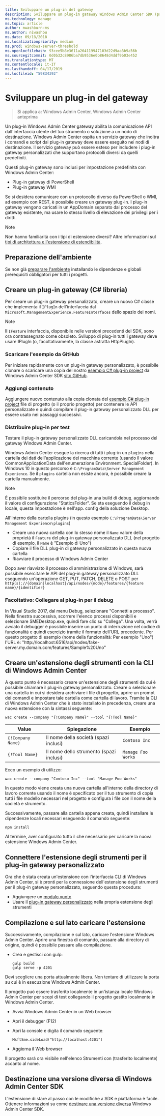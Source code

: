 ```yaml
---
title: Sviluppare un plug-in del gateway
description: Sviluppare un plug-in gateway Windows Admin Center SDK (progetto Honolulu)
ms.technology: manage
ms.topic: article
author: nwashburn-ms
ms.author: niwashbu
ms.date: 09/18/2018
ms.localizationpriority: medium
ms.prod: windows-server-threshold
ms.openlocfilehash: 93cee5b8e3611a264119947103d22d9aa3b9a56b
ms.sourcegitcommit: 0d0b32c8986ba7db9536e0b8648d4ddf9b03e452
ms.translationtype: MT
ms.contentlocale: it-IT
ms.lasthandoff: 04/17/2019
ms.locfileid: "59834392"
---
```

# <a name="develop-a-gateway-plugin"></a>Sviluppare un plug-in del gateway

>Si applica a: Windows Admin Center, Windows Admin Center anteprima

Un plug-in Windows Admin Center gateway abilita la comunicazione API dall'interfaccia utente del tuo strumento o soluzione a un nodo di destinazione.  Windows Admin Center ospita un servizio gateway che inoltra i comandi e script dal plug-in gateway deve essere eseguito nei nodi di destinazione. Il servizio gateway può essere esteso per includere i plug-in gateway personalizzati che supportano protocolli diversi da quelli predefiniti.

Questi plug-in gateway sono inclusi per impostazione predefinita con Windows Admin Center:

* Plug-in gateway di PowerShell
* Plug-in gateway WMI

Se si desidera comunicare con un protocollo diverso da PowerShell o WMI, ad esempio con REST, è possibile creare un gateway plug-in.  I plug-in gateway vengono caricati in un AppDomain separato dal processo del gateway esistente, ma usare lo stesso livello di elevazione dei privilegi per i diritti.

> [!NOTE]
> Non hanno familiarità con i tipi di estensione diversi? Altre informazioni sul [tipi di architettura e l'estensione di estendibilità](understand-extensions.md).

## <a name="prepare-your-environment"></a>Preparazione dell'ambiente

Se non già [preparare l'ambiente](prepare-development-environment.md) installando le dipendenze e globali prerequisiti obbligatori per tutti i progetti.

## <a name="create-a-gateway-plugin-c-library"></a>Creare un plug-in gateway (C# libreria)

Per creare un plug-in gateway personalizzato, creare un nuovo C# classe che implementa il ```IPlugIn``` dell'interfaccia dal ```Microsoft.ManagementExperience.FeatureInterfaces``` dello spazio dei nomi.  

> [!NOTE]
> Il ```IFeature``` interfaccia, disponibile nelle versioni precedenti del SDK, sono ora contrassegnato come obsoleto.  Sviluppo di plug-in tutti i gateway deve usare IPlugIn (o, facoltativamente, la classe astratta HttpPlugIn).

### <a name="download-sample-from-github"></a>Scaricare l'esempio da GitHub

Per iniziare rapidamente con un plug-in gateway personalizzato, è possibile clonare o scaricare una copia del nostro [esempio C# plug-in project](https://github.com/Microsoft/windows-admin-center-sdk/tree/master/GatewayPluginExample/Plugin) da Windows Admin Center SDK [sito GitHub](https://aka.ms/wacsdk).

### <a name="add-content"></a>Aggiungi contenuto

Aggiungere nuovo contenuto alla copia clonata del [esempio C# plug-in project](https://github.com/Microsoft/windows-admin-center-sdk/tree/master/GatewayPluginExample/Plugin) file di progetto (o il proprio progetto) per contenere le API personalizzate e quindi compilare il plug-in gateway personalizzato DLL per essere usato nei passaggi successivi.

### <a name="deploy-plugin-for-testing"></a>Distribuire plug-in per test

Testare il plug-in gateway personalizzato DLL caricandola nel processo del gateway Windows Admin Center.

Windows Admin Center esegue la ricerca di tutti i plug-in un ```plugins``` nella cartella dei dati dell'applicazione dei macchina corrente (usando il valore CommonApplicationData dell'enumerazione Environment. SpecialFolder). In Windows 10 in questo percorso è ```C:\ProgramData\Server Management Experience```.  Se il ```plugins``` cartella non esiste ancora, è possibile creare la cartella manualmente.

> [!NOTE]
> È possibile sostituire il percorso del plug-in una build di debug, aggiornando il valore di configurazione "StaticsFolder". Se sta eseguendo il debug in locale, questa impostazione è nell'app. config della soluzione Desktop. 

All'interno della cartella plugins (in questo esempio ```C:\ProgramData\Server Management Experience\plugins```)

* Creare una nuova cartella con lo stesso nome il ```Name``` valore della proprietà il ```Feature``` del plug-in gateway personalizzato DLL (nel progetto di esempio, il ```Name``` è "Esempio di Uno")
* Copiare il file DLL plug-in di gateway personalizzato in questa nuova cartella
* Riavviare il processo di Windows Admin Center

Dopo aver riavviato il processo di amministrazione di Windows, sarà possibile esercitare le API del plug-in gateway personalizzato DLL eseguendo un'operazione GET, PUT, PATCH, DELETE o POST per ```http(s)://{domain|localhost}/api/nodes/{node}/features/{feature name}/{identifier}```

### <a name="optional-attach-to-plugin-for-debugging"></a>Facoltativo: Collegare al plug-in per il debug

In Visual Studio 2017, dal menu Debug, selezionare "Connetti a processo". Nella finestra successiva, scorrere l'elenco processi disponibili e selezionare SMEDesktop.exe, quindi fare clic su "Collega". Una volta, verrà avviato il debugger è possibile inserire un punto di interruzione nel codice di funzionalità e quindi esercizio tramite il formato dell'URL precedente. Per questo progetto di esempio (nome della funzionalità: Per esempio "Uno") l'URL è: "http://localhost:6516/api/nodes/fake-server.my.domain.com/features/Sample%20Uno"

## <a name="create-a-tool-extension-with-the-windows-admin-center-cli"></a>Creare un'estensione degli strumenti con la CLI di Windows Admin Center ##

A questo punto è necessario creare un'estensione degli strumenti da cui è possibile chiamare il plug-in gateway personalizzato.  Creare o selezionare una cartella in cui si desidera archiviare i file di progetto, aprire un prompt dei comandi e impostare tale cartella come cartella di lavoro.  Tramite la CLI di Windows Admin Center che è stato installato in precedenza, creare una nuova estensione con la sintassi seguente:

```
wac create --company "{!Company Name}" --tool "{!Tool Name}"
```

| Value | Spiegazione | Esempio |
| ----- | ----------- | ------- |
| ```{!Company Name}``` | Il nome della società (spazi inclusi) | ```Contoso Inc``` |
| ```{!Tool Name}``` | Il nome dello strumento (spazi inclusi) | ```Manage Foo Works``` |

Ecco un esempio di utilizzo:

```
wac create --company "Contoso Inc" --tool "Manage Foo Works"
```

In questo modo viene creata una nuova cartella all'interno della directory di lavoro corrente usando il nome è specificato per il tuo strumento di copia tutti i file modello necessari nel progetto e configura i file con il nome della società e strumento.  

Successivamente, passare alla cartella appena creata, quindi installare le dipendenze locali necessari eseguendo il comando seguente:

```
npm install
```

Al termine, aver configurato tutto il che necessario per caricare la nuova estensione Windows Admin Center. 

## <a name="connect-your-tool-extension-to-your-custom-gateway-plugin"></a>Connettere l'estensione degli strumenti per il plug-in gateway personalizzato

Ora che è stata creata un'estensione con l'interfaccia CLI di Windows Admin Center, si è pronti per la connessione dell'estensione degli strumenti per il plug-in gateway personalizzato, seguendo questa procedura:

- Aggiungere un [modulo vuoto](guides\add-module.md)
- Usare il [plug-in gateway personalizzato](guides\use-custom-gateway-plugin.md) nella propria estensione degli strumenti
 
## <a name="build-and-side-load-your-extension"></a>Compilazione e sul lato caricare l'estensione

Successivamente, compilazione e sul lato, caricare l'estensione Windows Admin Center.  Aprire una finestra di comando, passare alla directory di origine, quindi è possibile passare alla compilazione.

* Crea e gestisci con gulp:

    ```
    gulp build
    gulp serve -p 4201
    ```

Devi scegliere una porta attualmente libera. Non tentare di utilizzare la porta su cui è in esecuzione Windows Admin Center.

Il progetto può essere trasferito localmente in un'istanza locale Windows Admin Center per scopi di test collegando il progetto gestito localmente in Windows Admin Center.

* Avvia Windows Admin Center in un Web browser
* Apri il debugger (F12)
* Apri la console e digita il comando seguente:

    ```
    MsftSme.sideLoad("http://localhost:4201")
    ```

*   Aggiorna il Web browser

Il progetto sarà ora visibile nell'elenco Strumenti con (trasferito localmente) accanto al nome.

## <a name="target-a-different-version-of-the-windows-admin-center-sdk"></a>Destinazione una versione diversa di Windows Admin Center SDK

L'estensione di stare al passo con le modifiche a SDK e piattaforma è facile.  Ottenere informazioni su come [destinare una versione diversa](target-sdk-version.md) Windows Admin Center SDK.
